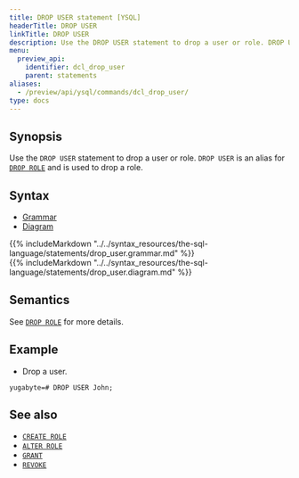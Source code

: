 ```yaml
---
title: DROP USER statement [YSQL]
headerTitle: DROP USER
linkTitle: DROP USER
description: Use the DROP USER statement to drop a user or role. DROP USER is an alias for DROP ROLE.
menu:
  preview_api:
    identifier: dcl_drop_user
    parent: statements
aliases:
  - /preview/api/ysql/commands/dcl_drop_user/
type: docs
---
```


## Synopsis

Use the `DROP USER` statement to drop a user or role. `DROP USER` is an alias for [`DROP ROLE`](../dcl_drop_role) and is used to drop a role.

## Syntax

<ul class="nav nav-tabs nav-tabs-yb">
  <li >
    <a href="#grammar" class="nav-link active" id="grammar-tab" data-toggle="tab" role="tab" aria-controls="grammar" aria-selected="true">
      <i class="fa-solid fa-file-lines" aria-hidden="true"></i>
      Grammar
    </a>
  </li>
  <li>
    <a href="#diagram" class="nav-link" id="diagram-tab" data-toggle="tab" role="tab" aria-controls="diagram" aria-selected="false">
      <i class="fa-solid fa-diagram-project" aria-hidden="true"></i>
      Diagram
    </a>
  </li>
</ul>

<div class="tab-content">
  <div id="grammar" class="tab-pane fade show active" role="tabpanel" aria-labelledby="grammar-tab">
  {{% includeMarkdown "../../syntax_resources/the-sql-language/statements/drop_user.grammar.md" %}}
  </div>
  <div id="diagram" class="tab-pane fade" role="tabpanel" aria-labelledby="diagram-tab">
  {{% includeMarkdown "../../syntax_resources/the-sql-language/statements/drop_user.diagram.md" %}}
  </div>
</div>

## Semantics

See [`DROP ROLE`](../dcl_drop_role) for more details.

## Example

- Drop a user.

```plpgsql
yugabyte=# DROP USER John;
```

## See also

- [`CREATE ROLE`](../dcl_create_role)
- [`ALTER ROLE`](../dcl_alter_role)
- [`GRANT`](../dcl_grant)
- [`REVOKE`](../dcl_revoke)
